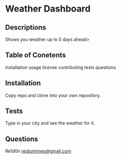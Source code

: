 # Weather Dashboard

  ## Descriptions
Shows you weather up to 5 days ahead>

## Table of Conetents
installation
usage
license
contributing
tests
questions 

## Installation
Copy repo and clone into your own repository.

## Tests
Type in your city and see the weather for it.

## Questions
Re1d0n
reiduninnes@gmail.com